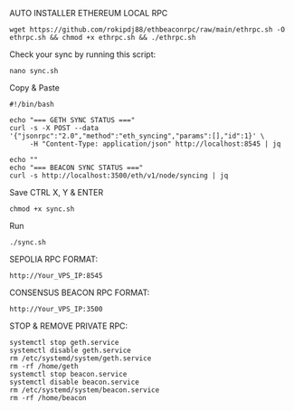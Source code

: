 AUTO INSTALLER ETHEREUM LOCAL RPC
```
wget https://github.com/rokipdj88/ethbeaconrpc/raw/main/ethrpc.sh -O ethrpc.sh && chmod +x ethrpc.sh && ./ethrpc.sh
```

Check your sync by running this script:
```
nano sync.sh
```
Copy & Paste
```
#!/bin/bash

echo "=== GETH SYNC STATUS ==="
curl -s -X POST --data '{"jsonrpc":"2.0","method":"eth_syncing","params":[],"id":1}' \
     -H "Content-Type: application/json" http://localhost:8545 | jq

echo ""
echo "=== BEACON SYNC STATUS ==="
curl -s http://localhost:3500/eth/v1/node/syncing | jq
```
Save CTRL X, Y & ENTER
```
chmod +x sync.sh
```
Run
```
./sync.sh
```

SEPOLIA RPC FORMAT:
```
http://Your_VPS_IP:8545
```
CONSENSUS BEACON RPC FORMAT:
```
http://Your_VPS_IP:3500
```

STOP & REMOVE PRIVATE RPC:
```
systemctl stop geth.service
systemctl disable geth.service
rm /etc/systemd/system/geth.service
rm -rf /home/geth
systemctl stop beacon.service
systemctl disable beacon.service
rm /etc/systemd/system/beacon.service
rm -rf /home/beacon
```
